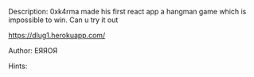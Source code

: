 Description:
0xk4rma made his first react app a hangman game which is impossible to win. Can u try it out

https://dlug1.herokuapp.com/

Author: ЕЯЯОЯ

Hints:
